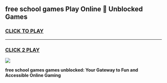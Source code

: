 
## free school games Play Online 👋 Unblocked Games
<h3>
<a href="https://news.freeplayer.one?title=free_school_games&ref=17GH">CLICK TO PLAY</a></h3>
<hr>

<h3>
<a href="https://news.freeplayer.one?title=free_school_games&ref=17GH">CLICK 2 PLAY</a>
  
</h3>

<a href="https://news.freeplayer.one?title=free_school_games&ref=17GH/"><img src="https://clearcache.store/games.png"></a>


**free school games games unblocked: Your Gateway to Fun and Accessible Online Gaming**
